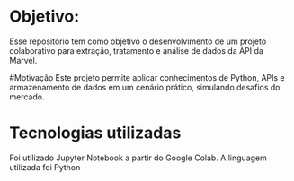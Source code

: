 # Objetivo:
Esse repositório tem como objetivo o desenvolvimento de um projeto colaborativo para extração, tratamento e análise de dados da API da Marvel.

#Motivação
Este projeto permite aplicar conhecimentos de Python, APIs e armazenamento de 
dados em um cenário prático, simulando desafios do mercado.

# Tecnologias utilizadas
Foi utilizado Jupyter Notebook a partir do Google Colab.
A linguagem utilizada foi Python

